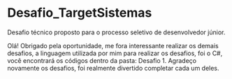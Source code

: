 # Desafio_TargetSistemas
Desafio técnico proposto para o processo seletivo de desenvolvedor júnior.

Olá! Obrigado pela oportunidade, me fora interessante realizar os demais desafios, a linguagem utilizada por mim para realizar os desafios, foi o C#, você encontrará os códigos dentro da pasta: Desafio 1.
Agradeço novamente os desafios, foi realmente divertido completar cada um deles.
